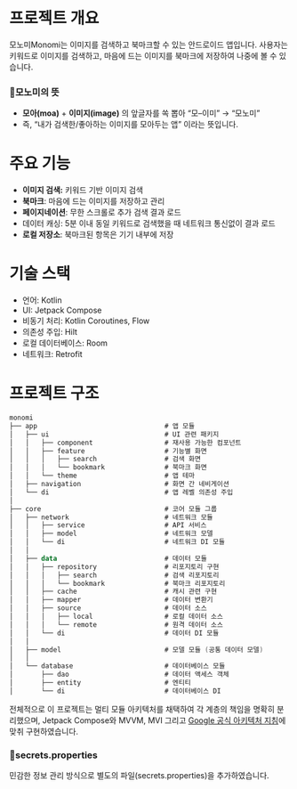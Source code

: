 # 프로젝트 개요

모노미Monomi는 이미지를 검색하고 북마크할 수 있는 안드로이드 앱입니다. 사용자는 키워드로 이미지를 검색하고, 마음에 드는 이미지를 북마크에 저장하여 나중에 볼 수 있습니다.

### 📍모노미의 뜻

- **모아(moa)** + **이미지(image)** 의 앞글자를 쏙 뽑아 “모–이미” → “모노미”
- 즉, “내가 검색한/좋아하는 이미지를 모아두는 앱” 이라는 뜻입니다.

# 주요 기능

- **이미지 검색:** 키워드 기반 이미지 검색
- **북마크**: 마음에 드는 이미지를 저장하고 관리
- **페이지네이션**: 무한 스크롤로 추가 검색 결과 로드
- 데이터 캐싱: 5분 이내 동일 키워드로 검색했을 때 네트워크 통신없이 결과 로드
- **로컬 저장소**: 북마크된 항목은 기기 내부에 저장

# 기술 스택

- 언어: Kotlin
- UI: Jetpack Compose
- 비동기 처리: Kotlin Coroutines, Flow
- 의존성 주입: Hilt
- 로컬 데이터베이스: Room
- 네트워크: Retrofit

# 프로젝트 구조

```kotlin
monomi                     
├── app                                # 앱 모듈
│   ├── ui                             # UI 관련 패키지
│   │   ├── component                  # 재사용 가능한 컴포넌트
│   │   ├── feature                    # 기능별 화면
│   │   │   ├── search                 # 검색 화면
│   │   │   └── bookmark               # 북마크 화면
│   │   └── theme                      # 앱 테마
│   ├── navigation                     # 화면 간 네비게이션
│   └── di                             # 앱 레벨 의존성 주입
│
├── core                               # 코어 모듈 그룹
│   ├── network                        # 네트워크 모듈
│   │   ├── service                    # API 서비스
│   │   ├── model                      # 네트워크 모델
│   │   └── di                         # 네트워크 DI 모듈
│   │
│   ├── data                           # 데이터 모듈
│   │   ├── repository                 # 리포지토리 구현
│   │   │   ├── search                 # 검색 리포지토리
│   │   │   └── bookmark               # 북마크 리포지토리
│   │   ├── cache                      # 캐시 관련 구현
│   │   ├── mapper                     # 데이터 변환기
│   │   ├── source                     # 데이터 소스
│   │   │   ├── local                  # 로컬 데이터 소스
│   │   │   └── remote                 # 원격 데이터 소스
│   │   └── di                         # 데이터 DI 모듈
│   │
│   ├── model                          # 모델 모듈 (공통 데이터 모델)
│   │
│   └── database                       # 데이터베이스 모듈
│       ├── dao                        # 데이터 액세스 객체
│       ├── entity                     # 엔티티
│       └── di                         # 데이터베이스 DI

```

전체적으로 이 프로젝트는 멀티 모듈 아키텍처를 채택하여 각 계층의 책임을 명확히 분리했으며, Jetpack Compose와 MVVM, MVI 그리고 [Google 공식 아키텍처 지침](https://developer.android.com/topic/architecture?hl=ko)에 맞취 구현하였습니다.

### 📍secrets.properties

민감한 정보 관리 방식으로 별도의 파일(secrets.properties)을 추가하였습니다.
